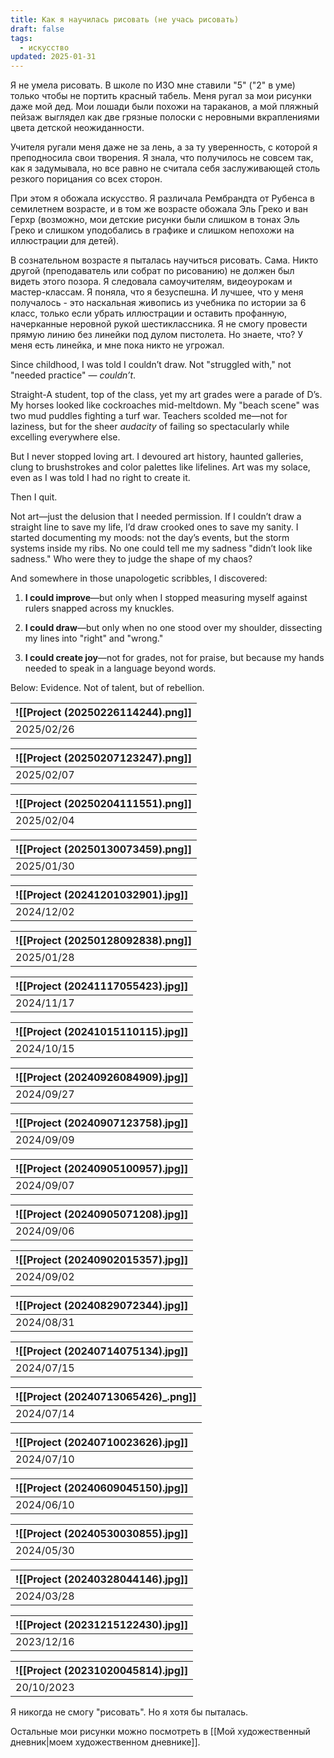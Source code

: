 ```yaml
---
title: Как я научилась рисовать (не учась рисовать)
draft: false
tags:
  - искусство
updated: 2025-01-31
---
```

Я не умела рисовать. В школе по ИЗО мне ставили "5" ("2" в уме) только чтобы не портить красный табель.  Меня ругал за мои рисунки даже мой дед. Мои лошади были похожи на тараканов, а мой пляжный пейзаж выглядел как две грязные полоски с неровными вкраплениями цвета детской неожиданности.

Учителя ругали меня даже не за лень, а за ту уверенность, с которой я преподносила свои творения. Я знала, что получилось не совсем так, как я задумывала, но все равно не считала себя заслуживающей столь резкого порицания со всех сторон.

При этом я обожала искусство. Я различала Рембрандта от Рубенса в семилетнем возрасте, и в том же возрасте обожала Эль Греко и ван Герхр (возможно, мои детские рисунки были слишком в тонах Эль Греко и слишком уподобались в графике и слишком непохожи на иллюстрации для детей).

В сознательном возрасте я пыталась научиться рисовать. Сама. Никто другой (преподаватель или собрат по рисованию) не должен был видеть этого позора. Я следовала самоучителям, видеоурокам и мастер-классам. Я поняла, что я безуспешна. И лучшее, что у меня получалось - это наскальная живопись из учебника по истории за 6 класс, только если убрать иллюстрации и оставить профанную, начерканные неровной рукой шестиклассника. Я не смогу провести прямую линию без линейки под дулом пистолета. Но знаете, что? У меня есть линейка, и мне пока никто не угрожал.

Since childhood, I was told I couldn’t draw. Not "struggled with," not "needed practice" — _couldn’t_.

Straight-A student, top of the class, yet my art grades were a parade of D’s. My horses looked like cockroaches mid-meltdown. My "beach scene" was two mud puddles fighting a turf war. Teachers scolded me—not for laziness, but for the sheer _audacity_ of failing so spectacularly while excelling everywhere else.

But I never stopped loving art. I devoured art history, haunted galleries, clung to brushstrokes and color palettes like lifelines. Art was my solace, even as I was told I had no right to create it.

Then I quit.

Not art—just the delusion that I needed permission. If I couldn’t draw a straight line to save my life, I’d draw crooked ones to save my sanity. I started documenting my moods: not the day’s events, but the storm systems inside my ribs. No one could tell me my sadness "didn’t look like sadness." Who were they to judge the shape of my chaos?

And somewhere in those unapologetic scribbles, I discovered:

1. **I could improve**—but only when I stopped measuring myself against rulers snapped across my knuckles.
    
2. **I could draw**—but only when no one stood over my shoulder, dissecting my lines into "right" and "wrong."
    
3. **I could create joy**—not for grades, not for praise, but because my hands needed to speak in a language beyond words.
    

Below: Evidence. Not of talent, but of rebellion.

|  ![[Project (20250226114244).png]]   |
| --- |
|  2025/02/26    |

| ![[Project (20250207123247).png]] |
| --------------------------------- |
| 2025/02/07                        |

| ![[Project (20250204111551).png]] |
| --------------------------------- |
| 2025/02/04                        |

| ![[Project (20250130073459).png]] |
| --------------------------------- |
| 2025/01/30                        |

| ![[Project (20241201032901).jpg]]    |
| --- |
|   2024/12/02  |

| ![[Project (20250128092838).png]]    |
| --- |
|  2025/01/28   |

| ![[Project (20241117055423).jpg]] |
| --------------------------------- |
| 2024/11/17                        |

| ![[Project (20241015110115).jpg]]   |
| --- |
|  2024/10/15   |

| ![[Project (20240926084909).jpg]] |
| --------------------------------- |
| 2024/09/27                        |

| ![[Project (20240907123758).jpg]]    |
| --- |
|  2024/09/09   |

| ![[Project (20240905100957).jpg]] |
| --------------------------------- |
| 2024/09/07                        |

| ![[Project (20240905071208).jpg]] |
| --------------------------------- |
| 2024/09/06                        |

| ![[Project (20240902015357).jpg]] |
| --------------------------------- |
| 2024/09/02                        |

| ![[Project (20240829072344).jpg]]    |
| --- |
| 2024/08/31    |

| ![[Project (20240714075134).jpg]] |
| --------------------------------- |
| 2024/07/15                        |

| ![[Project (20240713065426)_.png]] |
| ---------------------------------- |
| 2024/07/14                         |

| ![[Project (20240710023626).jpg]] |
| --------------------------------- |
| 2024/07/10                        |

| ![[Project (20240609045150).jpg]]    |
| --- |
| 2024/06/10    |

| ![[Project (20240530030855).jpg]] |
| --------------------------------- |
| 2024/05/30                        |

| ![[Project (20240328044146).jpg]] |
| --------------------------------- |
| 2024/03/28                        |

| ![[Project (20231215122430).jpg]] |
| --------------------------------- |
| 2023/12/16                        |

| ![[Project (20231020045814).jpg]] |
| --------------------------------- |
| 20/10/2023                        |

Я никогда не смогу "рисовать". Но я хотя бы пыталась.

Остальные мои рисунки можно посмотреть в [[Мой художественный дневник|моем художественном дневнике]].